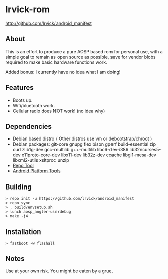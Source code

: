 # lrvick-rom #

<http://github.com/lrvick/android_manifest>

## About ##

This is an effort to produce a pure AOSP based rom for personal use, with a
simple goal to remain as open source as possible, save for vendor blobs
required to make basic hardware functions work.

Added bonus: I currently have no idea what I am doing!

## Features ##

  * Boots up. 
  * Wifi/bluetooth work.
  * Cellular radio does NOT work! (no idea why)

## Dependencies ##

 * Debian based distro ( Other distros use vm or debootstrap/chroot )
 * Debian packages:
			git-core gnupg flex bison gperf build-essential
  		zip curl zlib1g-dev gcc-multilib g++-multilib libc6-dev-i386
  		lib32ncurses5-dev x11proto-core-dev libx11-dev lib32z-dev ccache
  		libgl1-mesa-dev libxml2-utils xsltproc unzip
 * [Repo Tool](http://github.com/lrvick/android_manifest)
 * [Android Platform Tools](https://developer.android.com/sdk/installing/index.html?pkg=tools)

## Building ##

```
> repo init -u https://github.com/lrvick/android_manifest
> repo sync
> . build/envsetup.sh
> lunch aosp_angler-userdebug
> make -j4
```
## Installation ##

```
> fastboot -w flashall
```

## Notes ##

Use at your own risk. You might be eaten by a grue.
